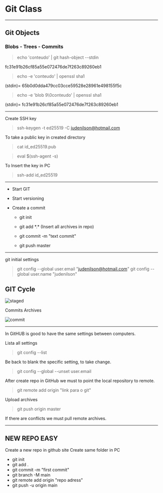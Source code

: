 # Git Class

---

## Git Objects

### Blobs - Trees - Commits

> echo 'conteudo' | git hash-object --stdin

fc31e91b26cf85a55e072476de7f263c89260eb1

> echo -e 'conteudo' | openssl sha1

(stdin)=  65b0d0dda479cc03cce59528e28961e498155f5c

> echo -e 'blob 9\0conteudo' | openssl sha1

(stdin)= fc31e91b26cf85a55e072476de7f263c89260eb1

---

Create SSH key

> ssh-keygen -t ed25519 -C judenilson@hotmail.com

To take a public key in created directory

> cat id_ed25519.pub

> eval $(ssh-agent -s)

To Insert the key in PC

> ssh-add id_ed25519

---

- Start GIT

- Start versioning 

- Create a commit 
  
  - git init
  
  - git add \*.* (Insert all archives in repo)
  
  - git commit -m "text commit"
  
  - git push master

---

git initial settings

> git config --global user.email "judenilson@hotmail.com"
> git config --global user.name "judenilson"

## GIT Cycle



![staged](https://raw.githubusercontent.com/Judenilson/dio-github-first-repository-challenge/main/img/staged.png "staged")

Commits Archives

![commit](https://raw.githubusercontent.com/Judenilson/dio-github-first-repository-challenge/main/img/commits.png "commit")

---

In GitHUB is good to have the same settings between computers.

Lista all settings

> git config --list

Be back to blank the specific setting, to take change.

> git config --global --unset user.email 

After create repo in GitHub we must to point the local repository to remote.

>  git remote add origin "link para o git"

Upload archives

> git push origin master

If there are conflicts we must pull remote archives.

--- 
## NEW REPO EASY
Create a new repo in github site
Create same folder in PC
- git init
- git add .
- git commit -m "first commit"
- git branch -M main
- git remote add origin "repo adress"
- git push -u origin main